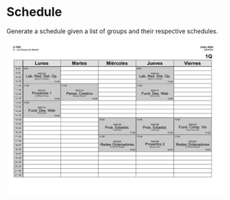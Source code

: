 # Schedule 

Generate a schedule given a list of groups and their respective schedules.

![Example schedule](./assets/example.png)
